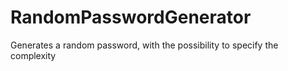 # RandomPasswordGenerator
Generates a random password, with the possibility to specify the complexity
